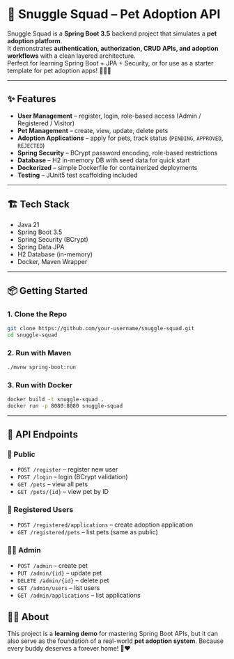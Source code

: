 # 🐾 Snuggle Squad – Pet Adoption API

Snuggle Squad is a **Spring Boot 3.5** backend project that simulates a **pet adoption platform**.  
It demonstrates **authentication, authorization, CRUD APIs, and adoption workflows** with a clean layered architecture.  
Perfect for learning Spring Boot + JPA + Security, or for use as a starter template for pet adoption apps! 🐶🐱🐾

---

## ✨ Features

-  **User Management** – register, login, role-based access (Admin / Registered / Visitor)  
-  **Pet Management** – create, view, update, delete pets  
-  **Adoption Applications** – apply for pets, track status (`PENDING`, `APPROVED`, `REJECTED`)  
-  **Spring Security** – BCrypt password encoding, role-based restrictions  
-  **Database** – H2 in-memory DB with seed data for quick start  
-  **Dockerized** – simple Dockerfile for containerized deployments  
-  **Testing** – JUnit5 test scaffolding included  

---

## 🏗️ Tech Stack

-  Java 21  
-  Spring Boot 3.5  
-  Spring Security (BCrypt)  
-  Spring Data JPA  
-  H2 Database (in-memory)  
-  Docker, Maven Wrapper  

---

## 📦 Getting Started

### 1. Clone the Repo
```bash
git clone https://github.com/your-username/snuggle-squad.git
cd snuggle-squad
````

### 2. Run with Maven

```bash
./mvnw spring-boot:run
```

### 3. Run with Docker

```bash
docker build -t snuggle-squad .
docker run -p 8080:8080 snuggle-squad
```

---

## 🔑 API Endpoints

### 👥 Public

* `POST /register` – register new user
* `POST /login` – login (BCrypt validation)
* `GET /pets` – view all pets
* `GET /pets/{id}` – view pet by ID

### 🐾 Registered Users

* `POST /registered/applications` – create adoption application
* `GET /registered/pets` – list pets (same as public)

### 👩‍💼 Admin

* `POST /admin` – create pet
* `PUT /admin/{id}` – update pet
* `DELETE /admin/{id}` – delete pet
* `GET /admin/users` – list users
* `GET /admin/applications` – list applications

## 🐶🐱 About

This project is a **learning demo** for mastering Spring Boot APIs,
but it can also serve as the foundation of a real-world **pet adoption system**.
Because every buddy deserves a forever home! 🐾❤️
